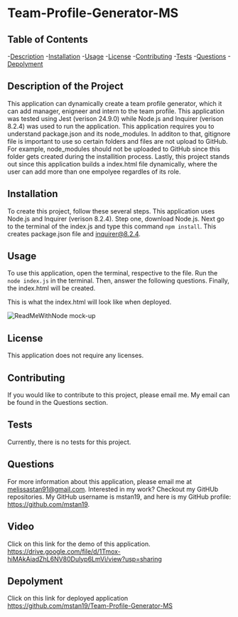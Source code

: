 # Team-Profile-Generator-MS

## Table of Contents
-[Description](#description) 
-[Installation](#installation) 
-[Usage](#usage)
-[License](#license)
-[Contributing](#contributing) 
-[Tests](#tests) 
-[Questions](#questions) 
-[Depolyment](#depolyment)

## Description of the Project
This application can dynamically create a team profile generator, which it can add manager, enigneer and intern to the team profile. This application was tested using Jest (verison 24.9.0) while Node.js and Inquirer (verison 8.2.4) was used to run the application. This application requires you to understand package.json and its node_modules. In additon to that, gitignore file is important to use so certain folders and files are not upload to GitHub. For example, node_modules should not be uploaded to GitHub since this folder gets created during the installition process. Lastly, this project stands out since this application builds a index.html file dynamically, where the user can add more than one empolyee regardles of its role.


## Installation
To create this project, follow these several steps. This application uses Node.js and Inquirer (verison 8.2.4). Step one, download Node.js. Next go to the terminal of the index.js and type this command ```npm install```. This creates package.json file and inquirer@8.2.4. 


## Usage
To use this application, open the terminal, respective to the file. Run the ```node index.js``` in the terminal. Then, answer the following questions. Finally, the index.html will be created. 

This is what the index.html will look like when deployed.

![ReadMeWithNode mock-up](../images/team-profile-mockup.png)

## License
This application does not require any licenses.

## Contributing
If you would like to contribute to this project, please email me. My email can be found in the Questions section.

## Tests
Currently, there is no tests for this project.

## Questions

For more information about this application, please email me at melissastan91@gmail.com. Interested in my work? Checkout my GitHUb repositories. My GitHub username is mstan19, and here is my GitHub profile: https://github.com/mstan19.

## Video
Click on this link for the demo of this application.
https://drive.google.com/file/d/1Tmox-hiMAkAiadZhL6NV80Dulyp6LmVi/view?usp=sharing

## Depolyment
Click on this link for deployed application
https://github.com/mstan19/Team-Profile-Generator-MS
